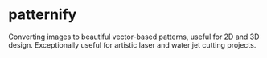 # patternify
Converting images to beautiful vector-based patterns, useful for 2D and 3D design.
Exceptionally useful for artistic laser and water jet cutting projects.
